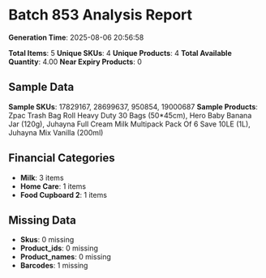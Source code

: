# Batch 853 Analysis Report

**Generation Time**: 2025-08-06 20:56:58

**Total Items**: 5
**Unique SKUs**: 4
**Unique Products**: 4
**Total Available Quantity**: 4.00
**Near Expiry Products**: 0

## Sample Data
**Sample SKUs**: 17829167, 28699637, 950854, 19000687
**Sample Products**: Zpac Trash Bag Roll Heavy Duty 30 Bags (50*45cm), Hero Baby Banana Jar (120g), Juhayna Full Cream Milk Multipack Pack Of 6 Save 10LE (1L), Juhayna Mix Vanilla (200ml)

## Financial Categories
- **Milk**: 3 items
- **Home Care**: 1 items
- **Food Cupboard 2**: 1 items

## Missing Data
- **Skus**: 0 missing
- **Product_ids**: 0 missing
- **Product_names**: 0 missing
- **Barcodes**: 1 missing
